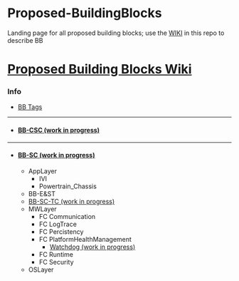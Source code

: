 # Proposed-BuildingBlocks
Landing page for all proposed building blocks; use the [WIKI](https://github.com/CSA-FEDERATE/Proposed-BuildingBlocks/wiki) in this repo to describe BB


# [Proposed Building Blocks Wiki](https://github.com/CSA-FEDERATE/Proposed-BuildingBlocks/wiki)
### Info
- [BB Tags](https://github.com/CSA-FEDERATE/Proposed-BuildingBlocks/wiki/BB-Tags)
***
- #### [BB-CSC (work in progress)](https://github.com/CSA-FEDERATE/Proposed-BuildingBlocks/wiki/Building-Block-Cloud-Stack-Components-(BB%E2%80%90CSC))
***
- #### [BB-SC (work in progress)](https://github.com/CSA-FEDERATE/Proposed-BuildingBlocks/wiki/Building-Blocks-Stack-Components-(BB%E2%80%90SC))
  - AppLayer
    - IVI
    - Powertrain_Chassis
  - BB-E&ST
  - [BB-SC-TC (work in progress)](https://github.com/CSA-FEDERATE/Proposed-BuildingBlocks/wiki/Building-Blocks-Tool-chains)
  - MWLayer
    - FC Communication
    - FC LogTrace
    - FC Percistency
    - FC PlatformHealthManagement
      - [Watchdog (work in progress)](https://github.com/CSA-FEDERATE/Proposed-BuildingBlocks/wiki/BB-Watchdog)
    - FC Runtime
    - FC Security
  - OSLayer






